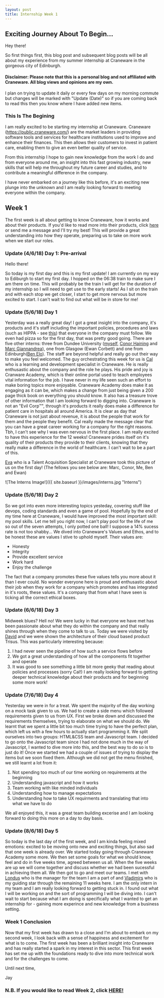 ```yaml
---
layout: post
title: Internship Week 1 
---
```

## Exciting Journey About To Begin...

Hey there!

So first things first, this blog post and subsequent blog posts will be all about my experience from my summer internship at Craneware in the gorgeous city of Edinburgh. 

#### Disclaimer: Please note that this is a personal blog and not affiliated with Craneware. All blog views and opinions are my own. 

I plan on trying to update it daily or every few days on my morning commute but changes will be marked with "Update (Date)" so if you are coming back to read this then you know where I have added new items. 

### This Is The Begining

I am really excited to be starting my internship at Craneware. Craneware (<https://public.craneware.com/>) are the market leaders in providing software tools and services for healthcare institutions used to improve and enhance their finances. This then allows their customers to invest in patient care, enabling them to give an even better quality of service. 

From this internship I hope to gain new knowledge from the work I do and from everyone around me, an insight into this fast growing industry, new skills that will help me throughout my future career and studies, and to contribute a meaningful difference in the company. 

I have never embarked on a journey like this before, it's an exciting new plunge into the unknown and I am really looking forward to meeting everyone within the company. 

## Week 1

The first week is all about getting to know Craneware, how it works and about their products. If you'd like to read more into their products, click [here](https://public.craneware.com/solutions/) or send me a message and I'll try my best! This will provide a great understanding into how they operate, preparing us to take on more work when we start our roles. 

### Update (4/6/18) Day 1: Pre-arrival

Hello there! 

So today is my first day and this is my first update! I am currently on my way to Ediburgh to start my first day. I hopped on the 06:38 train to make sure I am there on time. This will probably be the train I will get for the duration of my internship so I will need to get use to the early starts! As I sit on the train and with each stop we get closer, I start to get more nervous but more excited to start. I can't wait to find out what will be in store for me!

### Update (5/6/18) Day 1
Yesterday was a really great day! I got a great insight into the company, it's products and it's staff including the important policies, procedures and laws (such as HIPPA - see [this](https://www.hhs.gov/hipaa/index.html)) that everyone in the company must follow. We even had pizza so for the first day, that was pretty good going. There are five other interns: three from Dundee University ([myself](https://www.linkedin.com/in/jay-bennett-91029414a/), [Conor Haining](https://www.linkedin.com/in/conor-haining) and [Marc Giannandrea](https://www.linkedin.com/in/marcgian/)), one from Glasgow (Ewan Corbett) and one from Edinburgh([Ben Elo](https://www.linkedin.com/in/benjamin-elo-504619127/)). The staff are beyond helpful and really go out their way to make you feel welcomed. The guy orchestrating this week for us is [Cal](https://www.linkedin.com/in/cal-ferguson-a00928100/) who is a learning and development specialist in Craneware. He is really enthusastic about the company and the role he plays. His pride and joy is Cranware Academy, which is their online portal used to teach employees vital information for the job. I have never in my life seen such an effort to make boring topics more enjoyable. Craneware Academy does make it as engaging as it can be, which makes a change from just being given a 200 page thick book on everything you should know. It also has a treasure trove of other information that I am looking forward to digging into. Craneware is not an "Evil Corp™", through it's products it really does make a difference for patient care in hospitals all around America. It is clear as day that Craneware is not just about revenue, it is about the people that work for them and the people they benefit. Cal really made the message clear that you can have a great career working for a company for the right reasons. Tbh, I can't see why I was even nervous in the first place. I am really excited to have this experience for the 12 weeks! Craneware prides itself on it's quality of their products they provide to their clients, knowing that they really make a difference in the world of healthcare. I can't wait to be a part of this.

[Eva](https://www.linkedin.com/in/evameikle/) who is a Talent Acquisition Specialist at Craneware took this picture of us on the first day! (The fellows you see below are: Marc, Conor, Me, Ben and Ewan)

![The Interns Image!]({{ site.baseurl }}/images/interns.jpg "Interns")

### Update (5/6/18) Day 2
So we got into even more interesting topics yesteday, covering stuff like devops, coding standards and even a game of pool. Hopefully by the end of my time here at Craneware, I would have improved the most important skill: my pool skills. Let me tell you right now, I can't play pool for the life of me so out of the seven attempts, I only potted one ball! I suppose a 14% sucess rate is not too shabby...
We dived into Craneware's Values and Ethos, and to be honest these are values I stive to uphold myself. Their values are:
- Honesty 
- Integrity 
- Provide excellent service
- Work hard
- Enjoy the challenge

The fact that a company promotes these five values tells you more about it than I ever could. No wonder everyone here is proud and enthusastic about their job when they work for a company which promotes and has integrated in it's roots, these values. It's a company that from what I have seen is ticking all the correct ethical boxes.

### Update (6/6/18) Day 3
Midweek blues? Hell no! We were lucky in that everyone we have met has been passionate about what they do within the company and that really shines through when they come to talk to us. Today we were visited by [David](https://www.linkedin.com/in/david-walker-8b90327/) and we were shown the architecture of their cloud based product Trisus. This was particularly interesting because: 
1. I had never seen the pipeline of how such a service flows before
2. We got a great understanding of how all the components fit together and operate
3. It was good to see something a little bit more geeky that reading about policies and processes (sorry Cal!)
I am really looking forward to getting deeper technical knowledge about their products and for beginning some more work!

### Update (7/6/18) Day 4
Yesterday we were in for a treat. We spent the majority of the day working on a mock task given to us. We had to create a side menu which followed requirements given to us from UX. First we broke down and discussed the requirements themselves, trying to elaborate on what we should do. We learnt that we spent a little bit too much time trying to have the perfect plan, which left us with a few hours to actually start programming it. We split ourselves into two groups: HTML&CSS team and Javascript team. I decided to go onto the Javascript team since I had not done much in the way of Javascript, I wanted to dive more into this, and the best way to do so is to just do it! Once we started we had a couple of issues of trying to display the items but we soon fixed them. Although we did not get the menu finished, we still learnt a lot from it:
1. Not spending too much of our time working on requirements at the beginning
2. Understanding javascript and how it works
3. Team working with like minded individuals 
4. Understanding how to manage expectations
5. Understanding how to take UX requirments and translating that into what we have to do

We all enjoyed this, it was a great team building excerise and I am looking forward to doing this more on a day to day basis.

### Update (8/6/18) Day 5
So today is the last day of the first week, and I am kinda feeling mixed emotions: excited to be moving onto new and exciting things, but also sad that one week is already over. We started today going through Craneware Academy some more.
We then set some goals for what we should know, feel and do in five weeks time, agreed between us all. When the five weeks are up we will come together and discuss whether we had been sucessful in achieving them all. 
We then got to go and meet our teams. I met with [Londus](https://www.linkedin.com/in/londus-aupiais-b726873a/) who is the manager for the team I am a part of and [Vladimirs](https://www.linkedin.com/in/vladimirs-surajevs-000a4255/) who is my guiding star through the remaining 11 weeks here. I am the only intern in my team and I am really looking forward to getting stuck in. I found out what I will be working on and the sort of programming I will be diving into. I can't wait to start because what I am doing is specifically what I wanted to get an internship for - gaining more experince and new knowledge from a business setting. 

### Week 1 Conclusion 
Now that my first week has drawn to a close and I'm about to embark on my second week, I look back with a sense of happiness and excitement for what is to come. The first week has been a brilliant insight into Craneware and has really started a spark in my interest in this sector. This first week has set me up with the foundations ready to dive into more technical work and for the challenges to come. 

Until next time, 

Jay 

### N.B. If you would like to read Week 2, click [HERE!](https://jsbennett.github.io/Internship-week-2/)
